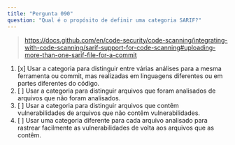 ```yaml
---
title: "Pergunta 090"
question: "Qual é o propósito de definir uma categoria SARIF?"
---
```



> https://docs.github.com/en/code-security/code-scanning/integrating-with-code-scanning/sarif-support-for-code-scanning#uploading-more-than-one-sarif-file-for-a-commit
1. [x] Usar a categoria para distinguir entre várias análises para a mesma ferramenta ou commit, mas realizadas em linguagens diferentes ou em partes diferentes do código.
1. [ ] Usar a categoria para distinguir arquivos que foram analisados de arquivos que não foram analisados.
1. [ ] Usar a categoria para distinguir arquivos que contêm vulnerabilidades de arquivos que não contêm vulnerabilidades.
1. [ ] Usar uma categoria diferente para cada arquivo analisado para rastrear facilmente as vulnerabilidades de volta aos arquivos que as contêm.
